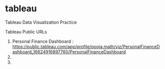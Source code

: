 # tableau
Tableau Data Visualization Practice

Tableau Public URLs

1. Personal Finance Dashboard : https://public.tableau.com/app/profile/pooja.math/viz/PersonalFinanceDashboard_16624916897760/PersonalFinanceDashboard
2. 
3. 
